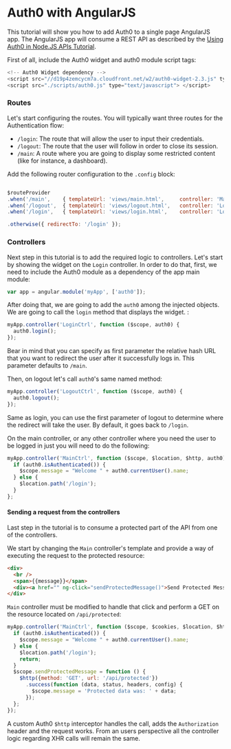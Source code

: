 # Auth0 with AngularJS

This tutorial will show you how to add Auth0 to a single page AngularJS app. The AngularJS app will consume a REST API as described by the [Using Auth0 in Node.JS APIs Tutorial](https://docs.auth0.com/nodeapi-tutorial).

First of all, include the Auth0 widget and auth0 module script tags:
```js
<!-- Auth0 Widget dependency -->
<script src="//d19p4zemcycm7a.cloudfront.net/w2/auth0-widget-2.3.js" type="text/javascript"> </script>
<script src="./scripts/auth0.js" type="text/javascript"> </script>
```

### Routes

Let's start configuring the routes. You will typically want three routes for the Authentication flow:
 * `/login`:  The route that will allow the user to input their credentials.
 * `/logout`: The route that the user will follow in order to close its session.
 * `/main`:   A route where you are going to display some restricted content (like for instance, a dashboard).

Add the following router configuration to the `.config` block:
```js

$routeProvider
.when('/main',    { templateUrl: 'views/main.html',     controller: 'MainCtrl'    })
.when('/logout',  { templateUrl: 'views/logout.html',   controller: 'LogoutCtrl'  })
.when('/login',   { templateUrl: 'views/login.html',    controller: 'LoginCtrl'   })

.otherwise({ redirectTo: '/login' });
```

### Controllers
Next step in this tutorial is to add the required logic to controllers. Let's start by showing the widget on the `Login` controller. In order to do that, first, we need to include the Auth0 module as a dependency of the app main module:
```js
var app = angular.module('myApp', ['auth0']);
```

After doing that, we are going to add the `auth0` among the injected objects. We are going to call the `login` method that displays the widget. :

```js
myApp.controller('LoginCtrl', function ($scope, auth0) {
  auth0.login();
});
```
Bear in mind that you can specify as first parameter the relative hash URL that you want to redirect the user after it successfully logs in. This parameter defaults to `/main`.

Then, on logout let's call `auth0`'s same named method:
```js
myApp.controller('LogoutCtrl', function ($scope, auth0) {
  auth0.logout();
});
```

Same as login, you can use the first parameter of logout to determine where the redirect will take the user. By default, it goes back to `/login`.

On the main controller, or any other controller where you need the user to be logged in just you will need to do the following:

```js
myApp.controller('MainCtrl', function ($scope, $location, $http, auth0) {
  if (auth0.isAuthenticated()) {
    $scope.message = "Welcome " + auth0.currentUser().name;
  } else {
    $location.path('/login');
  }
};
```

#### Sending a request from the controllers
Last step in the tutorial is to consume a protected part of the API from one of the controllers.

We start by changing the `Main` controller's template and provide a way of executing the request to the protected resource:
```html
<div>
  <br />
  <span>{{message}}</span>
  <div><a href="" ng-click="sendProtectedMessage()">Send Protected Message</a></div>
</div>
```

`Main` controller must be modified to handle that click and perform a GET on the resource located on `/api/protected`:

```js
myApp.controller('MainCtrl', function ($scope, $cookies, $location, $http) {
  if (auth0.isAuthenticated()) {
    $scope.message = "Welcome " + auth0.currentUser().name;
  } else {
    $location.path('/login');
    return;
  }
  $scope.sendProtectedMessage = function () {
    $http({method: 'GET', url: '/api/protected'})
      .success(function (data, status, headers, config) {
        $scope.message = 'Protected data was: ' + data;
      });
  };
});
```

A custom Auth0 `$http` interceptor handles the call, adds the `Authorization` header and the request works. From an users perspective all the controller logic regarding XHR calls will remain the same.
